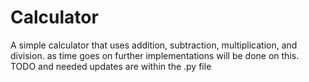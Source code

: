 # Calculator
A simple calculator that uses addition, subtraction, multiplication, and division.
as time goes on further implementations will be done on this. TODO and needed updates are within the .py file
